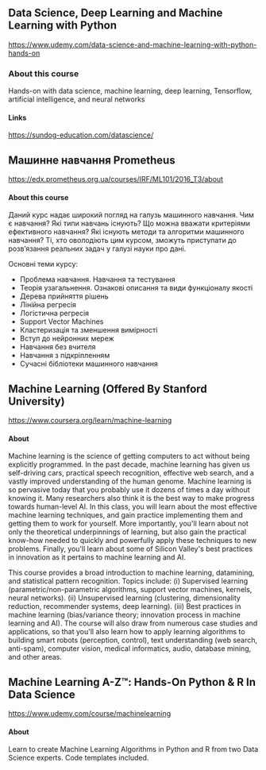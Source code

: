 ## Data Science, Deep Learning and Machine Learning with Python

https://www.udemy.com/data-science-and-machine-learning-with-python-hands-on

### About this course

Hands-on with data science, machine learning, deep learning, Tensorflow, artificial intelligence, and neural networks

#### Links

https://sundog-education.com/datascience/


## Машинне навчання Prometheus

https://edx.prometheus.org.ua/courses/IRF/ML101/2016_T3/about

#### About this course

Даний курс надає широкий погляд на галузь машинного навчання.
Чим є навчання? Які типи навчань існують?
Що можна вважати критеріями ефективного навчання?
Які існують методи та алгоритми машинного навчання?
Ті, хто оволодіють цим курсом, зможуть приступати до розв’язання реальних задач у галузі науки про дані.

Основні теми курсу:

* Проблема навчання. Навчання та тестування
* Теорія узагальнення. Ознакові описання та види функціоналу якості
* Дерева прийняття рішень
* Лінійна регресія
* Логістична регресія
* Support Vector Machines
* Кластеризація та зменшення вимірності
* Вступ до нейронних мереж
* Навчання без вчителя
* Навчання з підкріпленням
* Сучасні бібліотеки машинного навчання


## Machine Learning (Offered By Stanford University)

https://www.coursera.org/learn/machine-learning

#### About

Machine learning is the science of getting computers to act without being explicitly programmed.
In the past decade, machine learning has given us self-driving cars,
practical speech recognition, effective web search,
and a vastly improved understanding of the human genome.
Machine learning is so pervasive today that you probably use it dozens of times a day without knowing it.
Many researchers also think it is the best way to make progress towards human-level AI.
In this class, you will learn about the most effective machine learning techniques,
and gain practice implementing them and getting them to work for yourself.
More importantly, you'll learn about not only the theoretical underpinnings of learning,
but also gain the practical know-how needed to quickly and powerfully apply these techniques to new problems.
Finally, you'll learn about some of Silicon Valley's best practices in innovation as it pertains to machine learning and AI.

This course provides a broad introduction to machine learning, datamining, and statistical pattern recognition.
Topics include:
(i) Supervised learning (parametric/non-parametric algorithms, support vector machines, kernels, neural networks).
(ii) Unsupervised learning (clustering, dimensionality reduction, recommender systems, deep learning).
(iii) Best practices in machine learning (bias/variance theory; innovation process in machine learning and AI).
The course will also draw from numerous case studies and applications,
so that you'll also learn how to apply learning algorithms to building smart robots (perception, control),
text understanding (web search, anti-spam), computer vision, medical informatics, audio, database mining, and other areas.


## Machine Learning A-Z™: Hands-On Python & R In Data Science

https://www.udemy.com/course/machinelearning

#### About

Learn to create Machine Learning Algorithms in Python and R from two Data Science experts. Code templates included.


